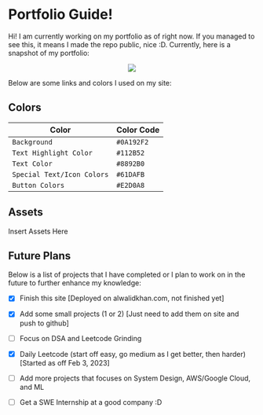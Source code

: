 
# Portfolio Guide!

Hi! I am currently working on my portfolio as of right now. If you managed to see this, it means I made the repo public, nice :D. Currently, here is a snapshot of my portfolio:

<p align="center">
  <img src="https://i.ibb.co/HqTMwPt/image.png">
</p>

Below are some links and colors I used on my site:

  
  
## Colors

|Color|Color Code|
|--|--|
|`Background`|`#0A192F2`|
|`Text Highlight Color`|`#112B52`|
|`Text Color`|`#8892B0`|
|`Special Text/Icon Colors`|`#61DAFB`|
|`Button Colors`|`#E2D0A8`|


  

## Assets

Insert Assets Here

  

## Future Plans

Below is a list of projects that I have completed or I plan to work on in the future to further enhance my knowledge:

  

- [x] Finish this site [Deployed on alwalidkhan.com, not finished yet]

- [x] Add some small projects (1 or 2) [Just need to add them on site and push to github]

- [ ] Focus on DSA and Leetcode Grinding

- [x] Daily Leetcode (start off easy, go medium as I get better, then harder) [Started as off Feb 3, 2023]

- [ ] Add more projects that focuses on System Design, AWS/Google Cloud, and ML

- [ ] Get a SWE Internship at a good company :D

<!---

## KaTeX

  

You can render LaTeX mathematical expressions using [KaTeX](https://khan.github.io/KaTeX/):

  

The *Gamma function* satisfying $\Gamma(n) = (n-1)!\quad\forall n\in\mathbb N$ is via the Euler integral

  

$$

\Gamma(z) = \int_0^\infty t^{z-1}e^{-t}dt\,.

$$

  

> You can find more information about **LaTeX** mathematical expressions [here](http://meta.math.stackexchange.com/questions/5020/mathjax-basic-tutorial-and-quick-reference).

  
  

## UML diagrams

  

You can render UML diagrams using [Mermaid](https://mermaidjs.github.io/). For example, this will produce a sequence diagram:

  

--->
